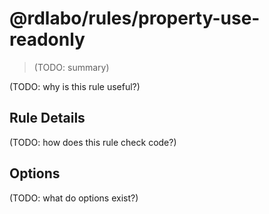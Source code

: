 # @rdlabo/rules/property-use-readonly

> (TODO: summary)

(TODO: why is this rule useful?)

## Rule Details

(TODO: how does this rule check code?)

## Options

(TODO: what do options exist?)
